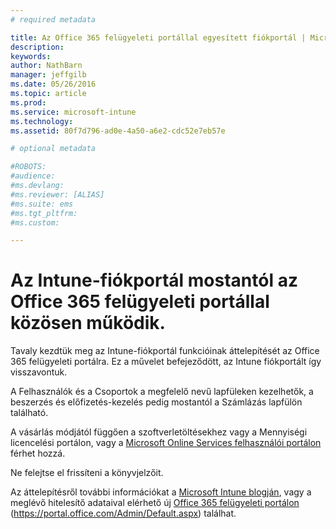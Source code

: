 ```yaml
---
# required metadata

title: Az Office 365 felügyeleti portállal egyesített fiókportál | Microsoft Intune
description:
keywords:
author: NathBarn
manager: jeffgilb
ms.date: 05/26/2016
ms.topic: article
ms.prod:
ms.service: microsoft-intune
ms.technology:
ms.assetid: 80f7d796-ad0e-4a50-a6e2-cdc52e7eb57e

# optional metadata

#ROBOTS:
#audience:
#ms.devlang:
#ms.reviewer: [ALIAS]
#ms.suite: ems
#ms.tgt_pltfrm:
#ms.custom:

---
```


# Az Intune-fiókportál mostantól az Office 365 felügyeleti portállal közösen működik.

Tavaly kezdtük meg az Intune-fiókportál funkcióinak áttelepítését az Office 365 felügyeleti portálra. Ez a művelet befejeződött, az Intune fiókportált így visszavontuk.

A Felhasználók és a Csoportok a megfelelő nevű lapfüleken kezelhetők, a beszerzés és előfizetés-kezelés pedig mostantól a Számlázás lapfülön található.

A vásárlás módjától függően a szoftverletöltésekhez vagy a Mennyiségi licencelési portálon, vagy a [Microsoft Online Services felhasználói portálon](http://go.microsoft.com/fwlink/?LinkId=259567) férhet hozzá.

Ne felejtse el frissíteni a könyvjelzőit.

Az áttelepítésről további információkat a [Microsoft Intune blogján](https://blogs.technet.microsoft.com/microsoftintune/2015/09/01/intune-and-ems-subscriptions-now-available-in-the-office-365-portal/), vagy a meglévő hitelesítő adataival elérhető új [Office 365 felügyeleti portálon](https://portal.office.com/Admin/Default.aspx) (https://portal.office.com/Admin/Default.aspx) találhat.


<!--HONumber=Jun16_HO1-->


